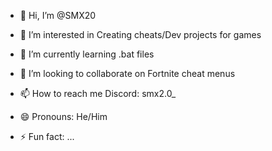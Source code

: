 - 👋 Hi, I’m @SMX20
- 👀 I’m interested in Creating cheats/Dev projects for games
- 🌱 I’m currently learning .bat files
- 💞️ I’m looking to collaborate on Fortnite cheat menus  
- 📫 How to reach me Discord: smx2.0_
  
- 😄 Pronouns: He/Him  
- ⚡ Fun fact: ...

<!---
SMX20/SMX20 is a ✨ special ✨ repository because its `README.md` (this file) appears on your GitHub profile.
You can click the Preview link to take a look at your changes.
--->
